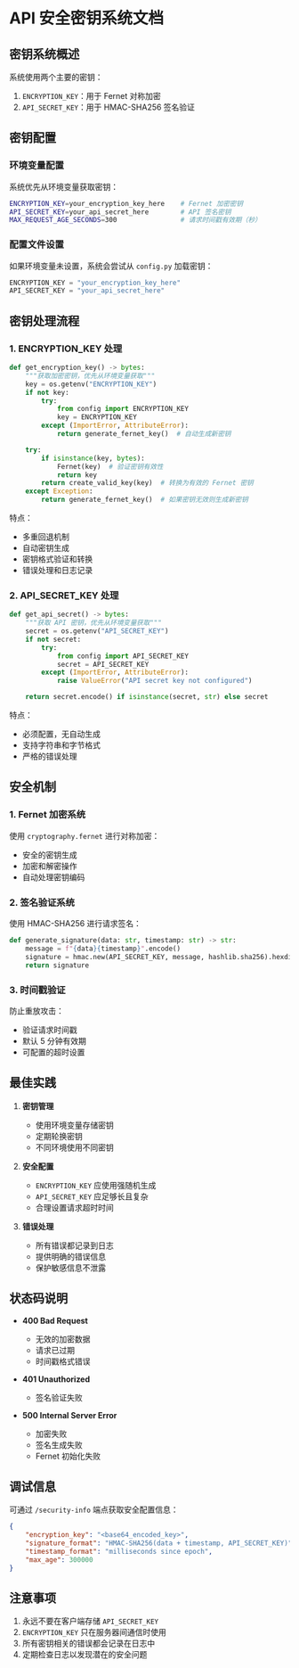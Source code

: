 # API 安全密钥系统文档

## 密钥系统概述

系统使用两个主要的密钥：
1. `ENCRYPTION_KEY`：用于 Fernet 对称加密
2. `API_SECRET_KEY`：用于 HMAC-SHA256 签名验证

## 密钥配置

### 环境变量配置

系统优先从环境变量获取密钥：

```bash
ENCRYPTION_KEY=your_encryption_key_here    # Fernet 加密密钥
API_SECRET_KEY=your_api_secret_here        # API 签名密钥
MAX_REQUEST_AGE_SECONDS=300                # 请求时间戳有效期（秒）
```

### 配置文件设置

如果环境变量未设置，系统会尝试从 `config.py` 加载密钥：

```python
ENCRYPTION_KEY = "your_encryption_key_here"
API_SECRET_KEY = "your_api_secret_here"
```

## 密钥处理流程

### 1. ENCRYPTION_KEY 处理

```python
def get_encryption_key() -> bytes:
    """获取加密密钥，优先从环境变量获取"""
    key = os.getenv("ENCRYPTION_KEY")
    if not key:
        try:
            from config import ENCRYPTION_KEY
            key = ENCRYPTION_KEY
        except (ImportError, AttributeError):
            return generate_fernet_key()  # 自动生成新密钥

    try:
        if isinstance(key, bytes):
            Fernet(key)  # 验证密钥有效性
            return key
        return create_valid_key(key)  # 转换为有效的 Fernet 密钥
    except Exception:
        return generate_fernet_key()  # 如果密钥无效则生成新密钥
```

特点：
- 多重回退机制
- 自动密钥生成
- 密钥格式验证和转换
- 错误处理和日志记录

### 2. API_SECRET_KEY 处理

```python
def get_api_secret() -> bytes:
    """获取 API 密钥，优先从环境变量获取"""
    secret = os.getenv("API_SECRET_KEY")
    if not secret:
        try:
            from config import API_SECRET_KEY
            secret = API_SECRET_KEY
        except (ImportError, AttributeError):
            raise ValueError("API secret key not configured")

    return secret.encode() if isinstance(secret, str) else secret
```

特点：
- 必须配置，无自动生成
- 支持字符串和字节格式
- 严格的错误处理

## 安全机制

### 1. Fernet 加密系统

使用 `cryptography.fernet` 进行对称加密：
- 安全的密钥生成
- 加密和解密操作
- 自动处理密钥编码

### 2. 签名验证系统

使用 HMAC-SHA256 进行请求签名：
```python
def generate_signature(data: str, timestamp: str) -> str:
    message = f"{data}{timestamp}".encode()
    signature = hmac.new(API_SECRET_KEY, message, hashlib.sha256).hexdigest()
    return signature
```

### 3. 时间戳验证

防止重放攻击：
- 验证请求时间戳
- 默认 5 分钟有效期
- 可配置的超时设置

## 最佳实践

1. **密钥管理**
   - 使用环境变量存储密钥
   - 定期轮换密钥
   - 不同环境使用不同密钥

2. **安全配置**
   - `ENCRYPTION_KEY` 应使用强随机生成
   - `API_SECRET_KEY` 应足够长且复杂
   - 合理设置请求超时时间

3. **错误处理**
   - 所有错误都记录到日志
   - 提供明确的错误信息
   - 保护敏感信息不泄露

## 状态码说明

- **400 Bad Request**
  - 无效的加密数据
  - 请求已过期
  - 时间戳格式错误

- **401 Unauthorized**
  - 签名验证失败

- **500 Internal Server Error**
  - 加密失败
  - 签名生成失败
  - Fernet 初始化失败

## 调试信息

可通过 `/security-info` 端点获取安全配置信息：
```json
{
    "encryption_key": "<base64_encoded_key>",
    "signature_format": "HMAC-SHA256(data + timestamp, API_SECRET_KEY)",
    "timestamp_format": "milliseconds since epoch",
    "max_age": 300000
}
```

## 注意事项

1. 永远不要在客户端存储 `API_SECRET_KEY`
2. `ENCRYPTION_KEY` 只在服务器间通信时使用
3. 所有密钥相关的错误都会记录在日志中
4. 定期检查日志以发现潜在的安全问题
